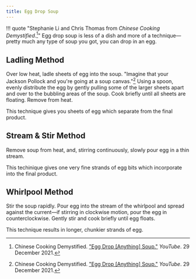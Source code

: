 ```yaml
---
title: Egg Drop Soup
---
```


!!! quote "Stephanie Li and Chris Thomas from _Chinese Cooking Demystified_.[^demystified]"
    Egg drop soup is less of a dish and more of a technique—pretty much any type of soup you got, you can drop in an egg.

## Ladling Method

Over low heat, ladle sheets of egg into the soup. "Imagine that your Jackson Pollock and you're going at a soup canvas."[^demystified] Using a spoon, evenly distribute the egg by gently pulling some of the larger sheets apart and over to the bubbling areas of the soup. Cook briefly until all sheets are floating. Remove from heat.

This technique gives you sheets of egg which separate from the final product.

## Stream & Stir Method

Remove soup from heat, and, stirring continuously, slowly pour egg in a thin stream.

This techinique gives one very fine strands of egg bits which incorporate into the final product.

## Whirlpool Method

Stir the soup rapidly. Pour egg into the stream of the whirlpool and spread against the current—if stirring in clockwise motion, pour the egg in counterclockwise. Gently stir and cook briefly until egg floats.

This technique results in longer, chunkier strands of egg.

[^demystified]:
    Chinese Cooking Demystified. ["Egg Drop [Anything] Soup."](https://www.youtube.com/watch?v=jz2KcqzP7kM) _YouTube_. 29 December 2021.
[^gallary]:
    Gallary, Christine. ["How To Make Egg Drop Soup."](https://www.thekitchn.com/how-to-make-egg-drop-soup-159379) 8 November 2019.
[^lopez-alt]:
    López-Alt, J. Kenji. ["Egg Drop Soup Recipe."](https://www.seriouseats.com/recipes/2011/04/chinese-egg-drop-soup-recipe.html) 14 April 2011.
